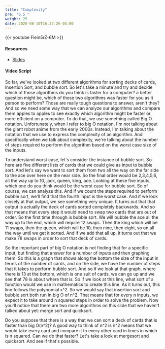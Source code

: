 ```yaml
---
title: "Complexity"
pre: "6.5 "
weight: 25
date: 2020-08-10T16:27:26-05:00
---
```


{{< youtube Fiein5rZ-6M >}}

#### Resources

* [Slides](/1-cis115/06-algorithms/slides/6-Algorithms.pdf)

#### Video Script

So far, we've looked at two different algorithms for sorting decks of cards, Insertion Sort, and bubble sort. So let's take a minute and try and decide which of those algorithms do you think is faster for a computer? a better question might be, which of those two algorithms was faster for you as it person to perform? Those are really tough questions to answer, aren't they? And so we need some way that we can analyze our algorithms and compare them apples to apples to see exactly which algorithm might be faster or more efficient on a computer. To do that, we use something called Big O notation. Unfortunately, when I refer to big O notation, I'm not talking about the giant robot anime from the early 2000s. Instead, I'm talking about the notation that we use to express the complexity of an algorithm. And specifically when we talk about complexity, we're talking about the number of steps required to perform the algorithm based on the worst case size of the inputs. 

To understand worst case, let's consider the instance of bubble sort. So here are five different lists of cards that we could give as input to bubble sort. And let's say we want to sort them from two all the way on the far side to the ace over here on the near side. So the final order would be 2,3,4,5,6, all the way up to 10, jack, queen, king, ace. Looking at these five inputs, which one do you think would be the worst case for bubble sort. So of course, we can analyze this. And if we count the steps required to perform bubble sort, we'll find that the fourth input is the worst case. And if we look closely at that output, we see something very unique. It turns out that that output is actually the deck of cards sorted completely backwards. And so that means that every step it would need to swap two cards that are out of order. So the first time through is bubble sort. We will bubble the ace all the way up to the end, which will require 12 swaps. Then the king which will be 11 swaps, then the queen, which will be 10, then nine, then eight, so on all the way until we get it sorted. And if we add that all up, it turns out that we make 78 swaps in order to sort that deck of cards. 

So the important part of big O notation is not finding that for a specific input, but finding that answer for a number of inputs and then graphing them. So this is a graph that shows along the bottom the size of the input in terms of the number of cards, and on the side, we have the number of steps that it takes to perform bubble sort. And so if we look at that graph, where there is 13 at the bottom, which is one suit of cards, we can go up and we see that 78 is about where that is. So if we look at this line, what sort of a function would we use in mathematics to create this line. As it turns out, this line follows the polynomial x^2. So we would say that insertion sort and bubble sort both run in big O of n^2. That means that for every n inputs, we expect it to take around n squared steps in order to solve the problem. Now you'll notice that there are two more algorithms on this slide that we haven't talked about yet: merge sort and quicksort. 

Do you suppose that there is a way that we can sort a deck of cards that is faster than big O(n^2)? A good way to think of n^2 is n^2 means that we would take every card and compare it to every other card in times in which is n squared. Can we do that faster? Let's take a look at mergesort and quicksort. And see if that's possible.